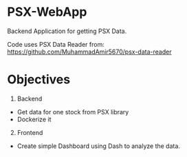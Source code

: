 # PSX-WebApp
Backend Application for getting PSX Data.

Code uses PSX Data Reader from: https://github.com/MuhammadAmir5670/psx-data-reader

# Objectives
1. Backend
+ Get data for one stock from PSX library
+ Dockerize it

2. Frontend
+ Create simple Dashboard using Dash to analyze the data.

